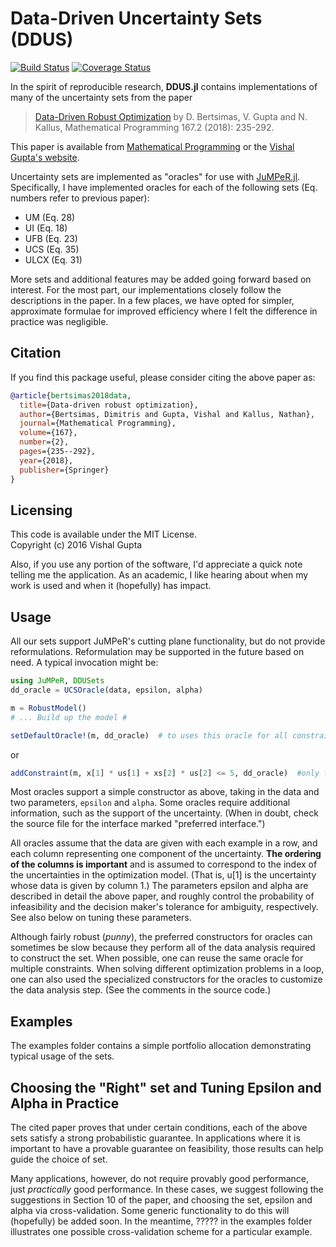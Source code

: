 # Data-Driven Uncertainty Sets (DDUS)

[![Build Status](https://travis-ci.org/vgupta1/DDUS.jl.svg?branch=master)](https://travis-ci.org/vgupta1/DDUS.jl)
[![Coverage Status](https://coveralls.io/repos/vgupta1/DDUS.jl/badge.svg)](https://coveralls.io/r/vgupta1/DDUS.jl)

In the spirit of reproducible research, **DDUS.jl** contains implementations of many of the uncertainty sets from the paper

> [Data-Driven Robust Optimization](https://link.springer.com/article/10.1007/s10107-017-1125-8) by D. Bertsimas, V. Gupta and N. Kallus, Mathematical Programming 167.2 (2018): 235-292.

This paper is available from [Mathematical Programming](https://link.springer.com/article/10.1007/s10107-017-1125-8) or the [Vishal Gupta's website](http://www-bcf.usc.edu/~guptavis/research.html).  


Uncertainty sets are implemented as "oracles" for use with [JuMPeR.jl](https://github.com/IainNZ/JuMPeR.jl). Specifically, I have implemented oracles for each of the following sets (Eq. numbers refer to previous paper):
- UM (Eq. 28) 
- UI (Eq. 18) 
- UFB (Eq. 23)
- UCS (Eq. 35)
- ULCX (Eq. 31)

More sets and additional features may be added going forward based on interest.  For the most part, our implementations closely follow the descriptions in the paper.  In a few places, we have opted for simpler, approximate formulae for improved efficiency where I felt the difference in practice was negligible.

## Citation
If you find this package useful, please consider citing the above paper as:

```bibtex
@article{bertsimas2018data,
  title={Data-driven robust optimization},
  author={Bertsimas, Dimitris and Gupta, Vishal and Kallus, Nathan},
  journal={Mathematical Programming},
  volume={167},
  number={2},
  pages={235--292},
  year={2018},
  publisher={Springer}
}
```

## Licensing
This code is available under the MIT License.  
Copyright (c) 2016 Vishal Gupta

Also, if you use any portion of the software, I'd appreciate a quick note telling me the application.  As an academic, I like hearing about when my work is used and when it (hopefully) has impact.  


## Usage

All our sets support JuMPeR's cutting plane functionality, but do not provide reformulations. Reformulation may be supported in the future based on need.  A typical invocation might be:

```julia
using JuMPeR, DDUSets
dd_oracle = UCSOracle(data, epsilon, alpha)

m = RobustModel()
# ... Build up the model #

setDefaultOracle!(m, dd_oracle)  # to uses this oracle for all constraints
```

or 
``` julia
addConstraint(m, x[1] * us[1] + xs[2] * us[2] <= 5, dd_oracle)  #only for this one constraint
```

Most oracles support a simple constructor as above, taking in the data and two parameters, `epsilon` and `alpha`.  Some oracles require additional information, such as the support of the uncertainty. (When in doubt, check the source file for the interface marked "preferred interface.") 

All oracles assume that the data are given with each example in a row, and each column representing one component of the uncertainty.  **The ordering of the columns is important** and is assumed to correspond to the index of the uncertainties in the optimization model.  (That is, u[1] is the uncertainty whose data is given by column 1.)  The parameters epsilon and alpha are described in detail the above paper, and roughly control the probability of infeasibility and the decision maker's tolerance for ambiguity, respectively.  See also below on tuning these parameters.

Although fairly robust (*punny*), the preferred constructors for oracles can sometimes be slow because they perform all of the data analysis required to construct the set.  When possible, one can reuse the same oracle for multiple constraints.  When solving different optimization problems in a loop, one can also used the specialized constructors for the oracles to customize the data analysis step.  (See the comments in the source code.)

## Examples
The examples folder contains a simple portfolio allocation demonstrating typical usage of the sets.  

## Choosing the "Right" set and Tuning Epsilon and Alpha in Practice
The cited paper proves that under certain conditions, each of the above sets satisfy a strong probabilistic guarantee.  In applications where it is important to have a provable guarantee on feasibility, those results can help guide the choice of set. 

Many applications, however, do not require provably good performance, just *practically* good performance.  In these cases, we suggest following the suggestions in Section 10 of the paper, and choosing the set, epsilon and alpha via cross-validation.  Some generic functionality to do this will (hopefully) be added soon.  In the meantime, ????? in the examples folder illustrates one possible cross-validation scheme for a particular example.  

